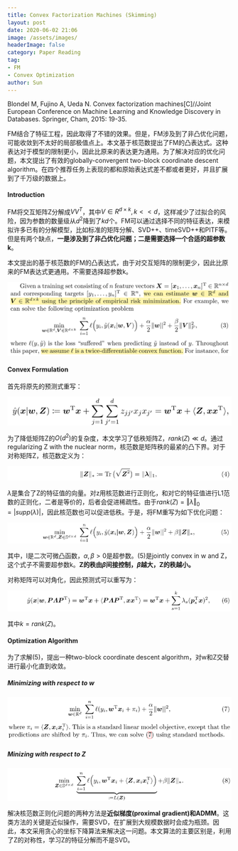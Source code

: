 ```yaml
---
title: Convex Factorization Machines (Skimming)
layout: post
date: 2020-06-02 21:06
image: /assets/images/
headerImage: false
category: Paper Reading
tag:
- FM
- Convex Optimization
author: Sun
---
```


Blondel M, Fujino A, Ueda N. Convex factorization machines[C]//Joint European Conference on Machine Learning and Knowledge Discovery in Databases. Springer, Cham, 2015: 19-35.



FM结合了特征工程，因此取得了不错的效果。但是，FM涉及到了非凸优化问题，可能收敛到不太好的局部极值点上。本文基于核范数提出了FM的凸表达式。这种表达对于模型的限制更小，因此比原来的表达更为通用。为了解决对应的优化问题，本文提出了有效的globally-convergent two-block coordinate descent algorithm。在四个推荐任务上表现的都和原始表达式差不都或者更好，并且扩展到了千万级的数据上。

<!--more-->

#### Introduction

FM将交互矩阵Z分解成$VV^T$，其中$V\in R^{d\times k}, k<<d$，这样减少了过拟合的风险，因为参数的数量级从$d^2$降到了$kd$个。FM可以通过选择不同的特征表达，来模拟许多已有的分解模型，比如标准的矩阵分解、SVD++、timeSVD++和PITF等。但是有两个缺点，**一是涉及到了非凸优化问题；二是需要选择一个合适的超参数k**。

本文提出的基于核范数的FM的凸表达式，由于对交互矩阵的限制更少，因此比原来的FM表达式更通用。不需要选择超参数k。



![](/assets/images/2020-06-02-Convex-FM/image-20200605154700046.png)



#### Convex Formulation

首先将原先的预测式重写：

![](/assets/images/2020-06-02-Convex-FM/image-20200629175631089.png)

为了降低矩阵Z的$O(d^2)$的复杂度，本文学习了低秩矩阵Z，$rank(Z) \ll d$。通过regularizing Z with the nuclear norm，核范数是矩阵秩的最紧的凸下界。对于对称矩阵Z，核范数定义为：

![](/assets/images/2020-06-02-Convex-FM/image-20200629180200616.png)

$\lambda$是集合了Z的特征值的向量。对z用核范数进行正则化，和对它的特征值进行L1范数的正则化，二者是等价的，后者会促进稀疏性。由于$rank(Z)=\Vert \lambda \Vert_0 = \vert supp(\lambda)\vert$，因此核范数也可以促进低秩。于是，将FM重写为如下优化问题：

![](/assets/images/2020-06-02-Convex-FM/image-20200630155425939.png)

其中，l是二次可微凸函数，$\alpha,\beta>0$是超参数。(5)是jointly convex in w and Z，这个式子不需要超参数k。**Z的秩由$\beta$间接控制，$\beta$越大，Z的秩越小。**

对称矩阵可以对角化，因此预测式可以重写为：

![](/assets/images/2020-06-02-Convex-FM/image-20200704165536036.png)

其中$k=rank(Z)$。



#### Optimization Algorithm

为了求解(5)，提出一种two-block coordinate descent algorithm，对w和Z交替进行最小化直到收敛。

##### Minimizing with respect to w

![](/assets/images/2020-06-02-Convex-FM/image-20200704172831669.png)



##### Minizing with respect to Z

![](/assets/images/2020-06-02-Convex-FM/image-20200704172927055.png)

解决核范数正则化问题的两种方法是**近似梯度(proximal gradient)和ADMM**。这类方法的关键是近似操作，需要SVD，在扩展到大规模数据时会成为瓶颈。因此，本文采用贪心的坐标下降算法来解决这一问题。本文算法的主要区别是，利用了Z的对称性，学习Z的特征分解而不是SVD。





























